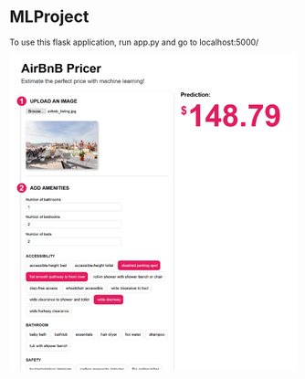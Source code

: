 # MLProject

To use this flask application, run app.py and go to localhost:5000/

![Screenshot](/Screenshot_ML_Project.png)
